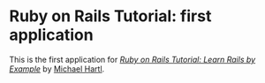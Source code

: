 # Ruby on Rails Tutorial: first application

This is the first application for [*Ruby on Rails Tutorial: Learn Rails by Example*](http://railstutorial.org)
by [Michael Hartl](http://michaelhartl.com/).

